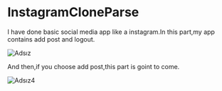 # InstagramCloneParse

I have done basic social media app like a instagram.In this part,my app contains add post and logout.

![Adsız](https://user-images.githubusercontent.com/46873580/69449207-6bd4ee80-0d6b-11ea-9931-67d43f50220f.jpg)

And then,if you choose add post,this part is goint to come.

![Adsız4](https://user-images.githubusercontent.com/46873580/69449503-1e0cb600-0d6c-11ea-94fb-d3b7d171bc65.png)

